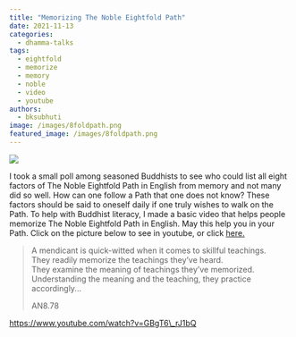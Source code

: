 ```yaml
---
title: "Memorizing The Noble Eightfold Path"
date: 2021-11-13
categories: 
  - dhamma-talks
tags: 
  - eightfold
  - memorize
  - memory
  - noble
  - video
  - youtube
authors: 
  - bksubhuti
image: /images/8foldpath.png
featured_image: /images/8foldpath.png
---
```


![](/images/8foldpath-1024x607.png)

I took a small poll among seasoned Buddhists to see who could list all eight factors of The Noble Eightfold Path in English from memory and not many did so well. How can one follow a Path that one does not know? These factors should be said to oneself daily if one truly wishes to walk on the Path. To help with Buddhist literacy, I made a basic video that helps people memorize The Noble Eightfold Path in English. May this help you in your Path. Click on the picture below to see in youtube, or click [here.](https://www.youtube.com/watch?v=GBgT6_rJ1bQ)

> A mendicant is quick-witted when it comes to skillful teachings.   
> They readily memorize the teachings they’ve heard.   
> They examine the meaning of teachings they’ve memorized.   
> Understanding the meaning and the teaching, they practice accordingly...
> 
> AN8.78

https://www.youtube.com/watch?v=GBgT6\_rJ1bQ
